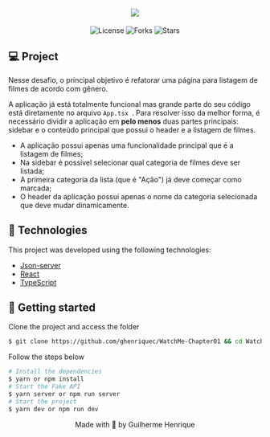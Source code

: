 <h1 align="center">
    <img src="https://raw.githubusercontent.com/monteiro-alexandre/ignite-reactjs-watch-me/main/.github/assets/watchme.png" />
    </h1>

<p align="center">
  <img  src="https://img.shields.io/static/v1?label=license&message=MIT&color=5965E0&labelColor=121214" alt="License">
  
  <img src="https://img.shields.io/github/forks/ghenriquec/WatchMe-Chapter01?label=forks&message=MIT&color=5965E0&labelColor=121214" alt="Forks">     

  <img src="https://img.shields.io/github/stars/ghenriquec/WatchMe-Chapter01?label=stars&message=MIT&color=5965E0&labelColor=121214" alt="Stars">
</p>


## 💻 Project

Nesse desafio, o principal objetivo é refatorar uma página para listagem de filmes de acordo com gênero.

A aplicação já está totalmente funcional mas grande parte do seu código está diretamente no arquivo ```App.tsx ```. Para resolver isso da melhor forma, é necessário dividir a aplicação em **pelo menos** duas partes principais: sidebar e o conteúdo principal que possui o header e a listagem de filmes.

* A aplicação possui apenas uma funcionalidade principal que é a listagem de filmes;
* Na sidebar é possível selecionar qual categoria de filmes deve ser listada;
* A primeira categoria da lista (que é "Ação") já deve começar como marcada;
* O header da aplicação possui apenas o nome da categoria selecionada que deve mudar dinamicamente. 

## 🧬 Technologies

This project was developed using the following technologies:

- [Json-server](https://www.npmjs.com/package/json-server)
- [React](https://reactjs.org)
- [TypeScript](https://www.typescriptlang.org/)


## 🚀 Getting started

Clone the project and access the folder

```bash
$ git clone https://github.com/ghenriquec/WatchMe-Chapter01 && cd WatchMe-Chapter01
```

Follow the steps below
```bash
# Install the dependencies
$ yarn or npm install
# Start the Fake API
$ yarn server or npm run server
# Start the project
$ yarn dev or npm run dev
```
<p align="center">Made with 💜 by Guilherme Henrique</p>
